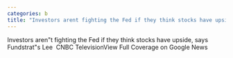 ```yaml
---
categories: b
title: "Investors arent fighting the Fed if they think stocks have upside says Fundstrats Lee  CNBC Television"
---
```

Investors aren"t fighting the Fed if they think stocks have upside, says Fundstrat"s Lee&nbsp;&nbsp;CNBC TelevisionView Full Coverage on Google News
